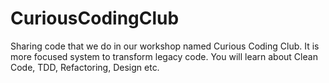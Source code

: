 # CuriousCodingClub
Sharing code that we do in our workshop named Curious Coding Club. It is more focused system to transform legacy code. You will learn about Clean Code, TDD, Refactoring, Design etc. 
